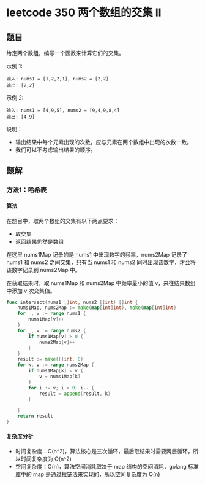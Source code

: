 # leetcode 350 两个数组的交集 II

## 题目

给定两个数组，编写一个函数来计算它们的交集。

示例 1:
```text
输入: nums1 = [1,2,2,1], nums2 = [2,2]
输出: [2,2]
```

示例 2:
```text
输入: nums1 = [4,9,5], nums2 = [9,4,9,8,4]
输出: [4,9]
```

说明：

- 输出结果中每个元素出现的次数，应与元素在两个数组中出现的次数一致。
- 我们可以不考虑输出结果的顺序。

## 题解

### 方法1：哈希表

#### 算法

在题目中，取两个数组的交集有以下两点要求：

- 取交集
- 返回结果仍然是数组

在这里 nums1Map 记录的是 nums1 中出现数字的频率，nums2Map 记录了 nums1 和 nums2 之间交集，只有当 nums1 和 nums2 同时出现该数字，才会将该数字记录到 nums2Map 中。

在获取结果时，取 nums1Map 和 nums2Map 中频率最小的值 v，来往结果数组中添加 v 次交集值。

```go
func intersect(nums1 []int, nums2 []int) []int {
	nums1Map, nums2Map := make(map[int]int), make(map[int]int)
	for _, v := range nums1 {
		nums1Map[v]++
	}
	for _, v := range nums2 {
		if nums1Map[v] > 0 {
			nums2Map[v]++
		}
	}
	result := make([]int, 0)
	for k, v := range nums2Map {
		if nums1Map[k] < v {
			v = nums1Map[k]
		}
		for i := v; i > 0; i-- {
			result = append(result, k)
		}

	}
	return result
}

```

#### 复杂度分析

- 时间复杂度：O(n^2)，算法核心是三次循环，最后取结果时需要两层循环，所以时间复杂度为 O(n^2)
- 空间复杂度：O(n)，算法空间消耗取决于 map 结构的空间消耗，golang 标准库中的 map 是通过拉链法来实现的，所以空间复杂度为 O(n)